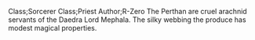 Class;Sorcerer Class;Priest Author;R-Zero
The Perthan are cruel arachnid servants of the Daedra Lord Mephala. The silky webbing the produce has modest magical properties.